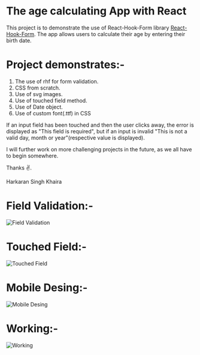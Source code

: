 # The age calculating App with React

This project is to demonstrate the use of React-Hook-Form library [React-Hook-Form](https://react-hook-form.com/). The app allows users to calculate their age by entering their birth date.

# Project demonstrates:-

1. The use of rhf for form validation.
2. CSS from scratch.
3. Use of svg images.
4. Use of touched field method.
5. Use of Date object.
6. Use of custom font(.ttf) in CSS

If an input field has been touched and then the user clicks away, the error is displayed as "This field is required", but if an input is invalid "This is not a valid day, month or
year"(respective value is displayed).

I will further work on more challenging projects in the future, as we all have to begin somewhere.

Thanks ✌️.

Harkaran Singh Khaira

# Field Validation:-

![Field Validation](/age-calc/AgeCalculatorSS/FieldValidation.png)

# Touched Field:-

![Touched Field](/age-calc/AgeCalculatorSS/TouchedField.png)

# Mobile Desing:-

![Mobile Desing](/age-calc/AgeCalculatorSS/mobileDesign.png)

# Working:-

![Working](/age-calc/AgeCalculatorSS/OK.png)
